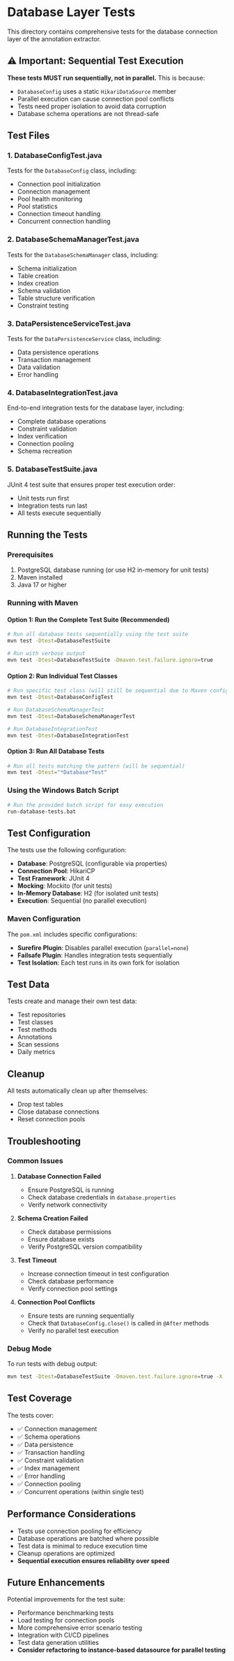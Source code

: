 # Database Layer Tests

This directory contains comprehensive tests for the database connection layer of the annotation extractor.

## ⚠️ Important: Sequential Test Execution

**These tests MUST run sequentially, not in parallel.** This is because:

- `DatabaseConfig` uses a static `HikariDataSource` member
- Parallel execution can cause connection pool conflicts
- Tests need proper isolation to avoid data corruption
- Database schema operations are not thread-safe

## Test Files

### 1. DatabaseConfigTest.java
Tests for the `DatabaseConfig` class, including:
- Connection pool initialization
- Connection management
- Pool health monitoring
- Pool statistics
- Connection timeout handling
- Concurrent connection handling

### 2. DatabaseSchemaManagerTest.java
Tests for the `DatabaseSchemaManager` class, including:
- Schema initialization
- Table creation
- Index creation
- Schema validation
- Table structure verification
- Constraint testing

### 3. DataPersistenceServiceTest.java
Tests for the `DataPersistenceService` class, including:
- Data persistence operations
- Transaction management
- Data validation
- Error handling

### 4. DatabaseIntegrationTest.java
End-to-end integration tests for the database layer, including:
- Complete database operations
- Constraint validation
- Index verification
- Connection pooling
- Schema recreation

### 5. DatabaseTestSuite.java
JUnit 4 test suite that ensures proper test execution order:
- Unit tests run first
- Integration tests run last
- All tests execute sequentially

## Running the Tests

### Prerequisites
1. PostgreSQL database running (or use H2 in-memory for unit tests)
2. Maven installed
3. Java 17 or higher

### Running with Maven

#### Option 1: Run the Complete Test Suite (Recommended)
```bash
# Run all database tests sequentially using the test suite
mvn test -Dtest=DatabaseTestSuite

# Run with verbose output
mvn test -Dtest=DatabaseTestSuite -Dmaven.test.failure.ignore=true
```

#### Option 2: Run Individual Test Classes
```bash
# Run specific test class (will still be sequential due to Maven config)
mvn test -Dtest=DatabaseConfigTest

# Run DatabaseSchemaManagerTest
mvn test -Dtest=DatabaseSchemaManagerTest

# Run DatabaseIntegrationTest
mvn test -Dtest=DatabaseIntegrationTest
```

#### Option 3: Run All Database Tests
```bash
# Run all tests matching the pattern (will be sequential)
mvn test -Dtest="*Database*Test"
```

### Using the Windows Batch Script
```bash
# Run the provided batch script for easy execution
run-database-tests.bat
```

## Test Configuration

The tests use the following configuration:
- **Database**: PostgreSQL (configurable via properties)
- **Connection Pool**: HikariCP
- **Test Framework**: JUnit 4
- **Mocking**: Mockito (for unit tests)
- **In-Memory Database**: H2 (for isolated unit tests)
- **Execution**: Sequential (no parallel execution)

### Maven Configuration
The `pom.xml` includes specific configurations:
- **Surefire Plugin**: Disables parallel execution (`parallel=none`)
- **Failsafe Plugin**: Handles integration tests sequentially
- **Test Isolation**: Each test runs in its own fork for isolation

## Test Data

Tests create and manage their own test data:
- Test repositories
- Test classes
- Test methods
- Annotations
- Scan sessions
- Daily metrics

## Cleanup

All tests automatically clean up after themselves:
- Drop test tables
- Close database connections
- Reset connection pools

## Troubleshooting

### Common Issues

1. **Database Connection Failed**
   - Ensure PostgreSQL is running
   - Check database credentials in `database.properties`
   - Verify network connectivity

2. **Schema Creation Failed**
   - Check database permissions
   - Ensure database exists
   - Verify PostgreSQL version compatibility

3. **Test Timeout**
   - Increase connection timeout in test configuration
   - Check database performance
   - Verify connection pool settings

4. **Connection Pool Conflicts**
   - Ensure tests are running sequentially
   - Check that `DatabaseConfig.close()` is called in `@After` methods
   - Verify no parallel test execution

### Debug Mode

To run tests with debug output:
```bash
mvn test -Dtest=DatabaseTestSuite -Dmaven.test.failure.ignore=true -X
```

## Test Coverage

The tests cover:
- ✅ Connection management
- ✅ Schema operations
- ✅ Data persistence
- ✅ Transaction handling
- ✅ Constraint validation
- ✅ Index management
- ✅ Error handling
- ✅ Connection pooling
- ✅ Concurrent operations (within single test)

## Performance Considerations

- Tests use connection pooling for efficiency
- Database operations are batched where possible
- Test data is minimal to reduce execution time
- Cleanup operations are optimized
- **Sequential execution ensures reliability over speed**

## Future Enhancements

Potential improvements for the test suite:
- Performance benchmarking tests
- Load testing for connection pools
- More comprehensive error scenario testing
- Integration with CI/CD pipelines
- Test data generation utilities
- **Consider refactoring to instance-based datasource for parallel testing**
